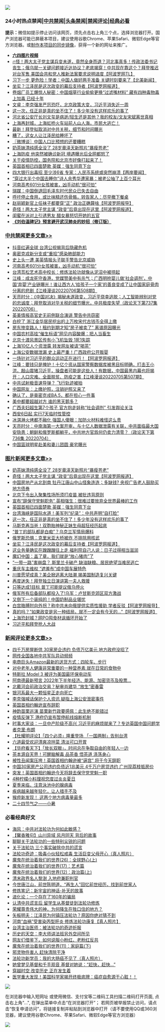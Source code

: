 ![](https://raw.githubusercontent.com/jsvpn/jsproxy/dev/64photo/fqnews-qr.jpg)

<div id="tt">
<h3>24小时热点禁闻|<a href="#%E4%B8%AD%E5%85%B1%E7%A6%81%E9%97%BB%E6%9B%B4%E5%A4%9A%E6%96%87%E7%AB%A0">中共禁闻</a>|<a href="#%E5%9B%BE%E7%89%87%E6%96%B0%E9%97%BB%E6%9B%B4%E5%A4%9A%E6%96%87%E7%AB%A0">头条禁闻</a>|<a href="#%E6%96%B0%E9%97%BB%E8%AF%84%E8%AE%BA%E6%9B%B4%E5%A4%9A%E6%96%87%E7%AB%A0">禁闻评论|<a href="#%E5%BF%85%E7%9C%8B%E7%BB%8F%E5%85%B8%E5%A5%BD%E6%96%87">经典必看</a></h3>
<div><b>提示：</b>微信如提示停止访问该网页，须先点击右上角三个点，选择浏览器打开。国产浏览器可能已屏蔽本项目，建议使用谷歌Chrome、苹果Safari、微软Edge等官方浏览器。或<a href="%E5%88%B6%E4%BD%9Cgit%E7%A6%81%E9%97%BB%E9%95%9C%E5%83%8F.md">制作本项目的同步镜像</a>，获得一个新的网址来推广。</div>
<ul>
<li><b><a href="http://d2.v2rss.gq/64.mp4" target="_blank">六四图片视频</a></b></li>
<li><a href="/bannedvideo/20220707/1754881.md">🔥怪！两大太子党主谋兵变未遂，竟然全身而退？河北事真多！传政法委书记丧生；俄乌就一关键问题接近达协议？老底揭穿！中共现在靠这个？拜登推迟对台军售 美囯会共和党人推新法案要求说明进度【阿波罗网TL】</a></li>
<li><a href="/bannedvideo/20220707/1755015.md">习下一步 更危险！学者：中国人做好两手准备 关键时刻要来了【北美新闻】</a></li>
<li><a href="/topimagenews/20220707/1754989.md">坐实？江泽民是这次政变的幕后支持者【阿波罗网报道】</a></li>
<li><a href="/comments/20220707/1754873.md">卷烟厂员工爆惊人秘密：中国烟草行业偷偷更换“过滤嘴材料” 藏有四种毒物毒上加毒 已经十年</a></li>
<li><a href="/bannedvideo/20220707/1755030.md">文睿：李克强发严厉恐吓，北京政策大变，习近平消失近一周</a></li>
<li><a href="/topimagenews/20220707/1755098.md">这一次，任正非是真的坐不住了！多少年没有这样欢乐的事了</a></li>
<li><a href="/bannedvideo/20220707/1754878.md">河北省公安厅长刘文玺是病逝/轻生还是其他？我的校友/文友宋斌离世真相</a></li>
<li><a href="/bannedvideo/20220707/1755108.md">上海再封城，上海虹桥火车站前人山人海，市民大逃亡！</a></li>
<li><a href="/cnnews/20220707/1754891.md">最新！拜登拟取消对中共关税，细节和时间曝光</a></li>
<li><a href="/ccpdope/20220707/1755157.md">糟了，这女人让江泽民给睡坏了</a></li>
<li><a href="/ssgc/20220707/1754957.md">〖微博谈〗中国人口比预想的还要糟糕</a></li>
<li><a href="/topimagenews/20220707/1755226.md">奶茶妹清纯感全没了 28岁章泽天新照片“暴瘦苍老”</a></li>
<li><a href="/cnnews/20220707/1755068.md">上海防疫 他突然被确诊新冠 境遇曝光后全网都怒了</a></li>
<li><a href="/bannedvideo/20220707/1755093.md">关于疫情防控，国务院和北京市好像打起来了！</a></li>
<li><a href="/topimagenews/20220707/1755153.md">英国首相已四面楚歌 英媒：强生同意下台</a></li>
<li><a href="/bannedvideo/20220707/1755177.md">四大银行出毒招 至少涉6省 专家：人民币系统或突然崩溃【两岸要闻】</a></li>
<li><a href="/cnnews/20220707/1755036.md">“穿过大半个中国去睡你”诗人余秀华遭家暴：被老公抽了上百个耳光</a></li>
<li><a href="/cbnews/20220707/1755071.md">河南高考601分女孩被害，凶手动机“很可怕”</a></li>
<li><a href="/comments/20220707/1755025.md">瑞媒：中国倒退回毛泽东时代民众已失去自由</a></li>
<li><a href="/health/20220707/1754898.md">呼吁停止食用，或比味精还伤骨骼，转告家人：尽早撤下餐桌</a></li>
<li><a href="/cnnews/20220707/1755063.md">赵丽颖新官上任袜子都要穿“正” 政治正确算啥【阿波罗网报导】</a></li>
<li><a href="/topimagenews/20220707/1755225.md">奇怪！两大太子党主谋 “政变”后竟出现在这里【阿波罗网报道】</a></li>
<li><a href="/cnnews/20220707/1755091.md">闺蜜在派对上引诱男友 醋女暴怒切开她的五官</a></li>
<li><b><a href="/comments/20200207/1272816.md" target="_blank">《刘伯温碑记》预言避开武汉肺炎的妙招（修订版）</a></b></li>
</ul>
</div>

<div class="catlist">
<h3><a href="/cbnews/" target="_blank">中共禁闻</a><span><a href="/cbnews/" target="_blank" rel="nofollow">更多文章>></a></span></h3>
<ul>
<li><a href="/cbnews/20220708/1755323.md" target="_blank">抖音红遍全球 台湾公视揭背后隐藏危机</a></li>
<li><a href="/cbnews/20220708/1755322.md" target="_blank">奥密克戎新分支或“重拾”感染肺部能力</a></li>
<li><a href="/cbnews/20220707/1755117.md" target="_blank">史上头一遭 美英情报头子联手警告北京威胁</a></li>
<li><a href="/cbnews/20220707/1755071.md" target="_blank">河南高考601分女孩被害，凶手动机“很可怕”</a></li>
<li><a href="/cbnews/20220707/1755000.md" target="_blank">台湾茑松艺术高中校长：修炼法轮功就像从泥沼中被捞起</a></li>
<li><a href="/cbnews/20220707/1755001.md" target="_blank">江峰：成龙死守香港，党媒赞美中有杀气；广西明抢婴儿做‘社会调剂’，中国‘弃婴’产业链曝光！谁让西方人‘给孩子一个家’的善良变成了让中国家庭骨肉分离的悲剧【江峰漫谈20220706第508期】</a></li>
<li><a href="/cbnews/20220707/1754988.md" target="_blank">天亮时分：《中国对决》揭秘未遂政变，习近平侥幸逃脱；人工智能辨别对党的忠诚度；拜登取消对华关税的细节曝光，中共极度失望（政论天下第737集 20220706）</a></li>
<li><a href="/cbnews/20220707/1754871.md" target="_blank">英美情报高官史无前例联合演讲 警告中共窃密</a></li>
<li><a href="/cbnews/20220707/1754813.md" target="_blank">白挖了 浙江金华居民挖出的上万枚宋代古钱币全得上缴</a></li>
<li><a href="/cbnews/20220706/1754758.md" target="_blank">房东惨变路人！租约到期才知“房子被卖了” 离谱原因曝光</a></li>
<li><a href="/cbnews/20220706/1754757.md" target="_blank">中国农村高挂“催生标语”网见内容酸爆：把人当畜生</a></li>
<li><a href="/cbnews/20220706/1754710.md" target="_blank">北京十渡风景区传有小飞机坠毁 1死1失踪</a></li>
<li><a href="/cbnews/20220706/1754628.md" target="_blank">上海10亿人个资泄露 转发网友被请“喝茶”</a></li>
<li><a href="/cbnews/20220706/1754577.md" target="_blank">上海公安数据泄漏 史上最严重！广西政府公开贩婴</a></li>
<li><a href="/cbnews/20220706/1754570.md" target="_blank">一场针对习近平的群众运动正在进行！【阿波罗网报道】</a></li>
<li><a href="/cbnews/20220706/1754569.md" target="_blank">江峰：要钱只是掩护！十亿个资从国家警察数据库被黑目标明确，打击王小洪，敲山震猪习近平，操盘者可能是这些人！有数据，中国最黑内幕也将揭开：人口灾难、全面脱贫、防疫之害【江峰漫谈20220705第507期】</a></li>
<li><a href="/cbnews/20220706/1754433.md" target="_blank">中共试射极音速导弹？ 飞行轨迹被拍</a></li>
<li><a href="/cbnews/20220706/1754385.md" target="_blank">中国网友：上缴护照，注销护照又来了</a></li>
<li><a href="/cbnews/20220706/1754384.md" target="_blank">确认了，是奥密克戎BA.5，都在担心一件事</a></li>
<li><a href="/cbnews/20220706/1754371.md" target="_blank">美中都要超越对方 谁的黑天鹅多？</a></li>
<li><a href="/cbnews/20220705/1754314.md" target="_blank">广西夫妇超生第7个孩子 官方抱走娃称“社会调剂” 引发舆论关注</a></li>
<li><a href="/cbnews/20220705/1754298.md" target="_blank">西安6日起 实行7天临时性管控</a></li>
<li><a href="/cbnews/20220705/1754275.md" target="_blank">冰淇淋火烤都不融化 强国人傻眼：加防火材料难怪这么贵</a></li>
<li><a href="/cbnews/20220705/1754010.md" target="_blank">天亮时分：中南海第一大案开审，与十亿人数据泄露有关联，中共面临最大国安隐患；朝鲜和俄罗斯都躺平，中共地方官爲何仍卖力清零？（政论天下第736集 20220704）</a></li>
<li><a href="/cbnews/20220705/1753959.md" target="_blank">中国篮球明星赴美和妻儿团圆 豪宅曝光</a></li>

</ul>
</div>
<div class="catlist">
<h3><a href="/topimagenews/" target="_blank">图片新闻</a><span><a href="/topimagenews/" target="_blank" rel="nofollow">更多文章>></a></span></h3>
<ul>
<li><a href="/topimagenews/20220707/1755226.md" target="_blank">奶茶妹清纯感全没了 28岁章泽天新照片“暴瘦苍老”</a></li>
<li><a href="/topimagenews/20220707/1755225.md" target="_blank">奇怪！两大太子党主谋 “政变”后竟出现在这里【阿波罗网报道】</a></li>
<li><a href="/topimagenews/20220707/1755201.md" target="_blank">中国房地产从北到南 牡丹江唐山中山怪象连连；多缺钱? 央视广告老人鼓励买地方债券</a></li>
<li><a href="/topimagenews/20220707/1755190.md" target="_blank">北京下令出入聚集性场所须打疫苗 被批违背原则</a></li>
<li><a href="/topimagenews/20220707/1755175.md" target="_blank">宣布“辞保守党魁职务” 英相强生：很难过要放弃全世界最棒的工作</a></li>
<li><a href="/topimagenews/20220707/1755153.md" target="_blank">英国首相已四面楚歌 英媒：强生同意下台</a></li>
<li><a href="/topimagenews/20220707/1755137.md" target="_blank">台湾海峡是国际水道！美军列“纪录”：中共声明“自打脸”</a></li>
<li><a href="/topimagenews/20220707/1755098.md" target="_blank">这一次，任正非是真的坐不住了！多少年没有这样欢乐的事了</a></li>
<li><a href="/topimagenews/20220707/1755033.md" target="_blank">马斯克再当爸！双胞胎神秘正妹生母超狂经历起底</a></li>
<li><a href="/topimagenews/20220707/1755022.md" target="_blank">“普丁的部队都是白痴”？乌克兰军情局爆料</a></li>
<li><a href="/topimagenews/20220707/1755021.md" target="_blank">俄罗斯恐惧：克里米亚大桥被炸 不排除用核武</a></li>
<li><a href="/topimagenews/20220707/1754989.md" target="_blank">坐实？江泽民是这次政变的幕后支持者【阿波罗网报道】</a></li>
<li><a href="/topimagenews/20220707/1754949.md" target="_blank">这业务量确实在蹭蹭蹭往上走 福利院自己人说：日子过得相当滋润</a></li>
<li><a href="/topimagenews/20220707/1754916.md" target="_blank">魔幻中国：盖了章，我们就是“放心猪肉”了</a></li>
<li><a href="/topimagenews/20220706/1754675.md" target="_blank">“一带一路”害崩盘？ 斯里兰卡破产 缺油缺粮、居民绝望当难民逃亡</a></li>
<li><a href="/topimagenews/20220706/1754670.md" target="_blank">重庆车主维权 “遮羞布”成中国车展特色</a></li>
<li><a href="/topimagenews/20220706/1754652.md" target="_blank">川普愿望成真？美企掀逃离大陆潮 揭美国制造复兴关键</a></li>
<li><a href="/topimagenews/20220706/1754623.md" target="_blank">再度迷失！拜登独立日演讲第一夫人救援</a></li>
<li><a href="/topimagenews/20220706/1754606.md" target="_blank">只等达成1目标 普丁可能提议俄乌停火</a></li>
<li><a href="/topimagenews/20220706/1754585.md" target="_blank">俄军所有后备部队都投入了!乌军：卢甘斯克郊区双方激战</a></li>
<li><a href="/topimagenews/20220706/1754528.md" target="_blank">又倒下一个装纯的！中国奶制品业堪忧</a></li>
<li><a href="/topimagenews/20220706/1754475.md" target="_blank">白宫胳膊肘向外拐？称中共未向俄提供实质性援助 学者反驳【阿波罗网报导】</a></li>
<li><a href="/topimagenews/20220706/1754474.md" target="_blank">真的吗？&#8221;如果政变是另一种结局，就不一定会有今天的&#8230;&#8221;【阿波罗网报道】</a></li>
<li><a href="/topimagenews/20220706/1754431.md" target="_blank">上海恐封城？网PO囤食材讽循环开始了</a></li>
<li><a href="/topimagenews/20220706/1754408.md" target="_blank">习近平和拜登抢人大战</a></li>

</ul>
</div>
<div class="catlist">
<h3><a href="/comments/" target="_blank">新闻评论</a><span><a href="/comments/" target="_blank" rel="nofollow">更多文章>></a></span></h3>
<ul>
<li><a href="/comments/20220708/1755333.md" target="_blank">四千万房屋断供 30家房企违约 负债万亿美元 地方政府没招了</a></li>
<li><a href="/comments/20220708/1755321.md" target="_blank">网传全国各地中共军队异动频频</a></li>
<li><a href="/comments/20220708/1755316.md" target="_blank">电商巨头Amazon最新的送货方式：四轮车、步行</a></li>
<li><a href="/comments/20220708/1755314.md" target="_blank">对中老年人健康非常重要的一种营养素 就在日常的食物中</a></li>
<li><a href="/comments/20220708/1755303.md" target="_blank">特斯拉 Model 3 被评为美国最环保电动车</a></li>
<li><a href="/comments/20220708/1755302.md" target="_blank">阿南德最新预言 2022年下半年经济、能源、加密货币及股票&#8230;</a></li>
<li><a href="/comments/20220708/1755267.md" target="_blank">北戴河会前政治交易？秘审肖建华 “放生”密春雷</a></li>
<li><a href="/comments/20220708/1755266.md" target="_blank">银河系最大一颗恒星正走向死亡</a></li>
<li><a href="/comments/20220708/1755265.md" target="_blank">李克强喊话保护个人资讯 疑指上海公安泄密事件</a></li>
<li><a href="/comments/20220707/1755232.md" target="_blank">英国首相约翰逊宣布辞职</a></li>
<li><a href="/comments/20220707/1755229.md" target="_blank">神韵苗栗巡演 苗栗新竹政要感佩：此生绝不能错过</a></li>
<li><a href="/comments/20220707/1755228.md" target="_blank">疫情反弹下 港府仍宣布暂停航线熔断机制</a></li>
<li><a href="/comments/20220707/1755224.md" target="_blank">时事大家谈：一旦中产阶级不高兴 习近平的麻烦就来了？专访英国中国问题学者克里&#183;布朗</a></li>
<li><a href="/comments/20220707/1755222.md" target="_blank">【杜耀明评论】「四个必须」隆重登场 「一国两制」告别台湾</a></li>
<li><a href="/comments/20220707/1755213.md" target="_blank">六道最受欢迎清爽凉拌菜 清淡可口开胃</a></li>
<li><a href="/comments/20220707/1755194.md" target="_blank">【华府看天下】「放长双眼」，时间总在争取自由的年轻人一边</a></li>
<li><a href="/comments/20220707/1755185.md" target="_blank">茶本源自天界！可醒脑解毒 品茶香 悟茶道 涤荡身心</a></li>
<li><a href="/comments/20220707/1755178.md" target="_blank">被性丑闻案压垮！英国首相约翰逊被“逼宫” 将于今天辞职</a></li>
<li><a href="/comments/20220707/1755176.md" target="_blank">中国30家房产公司违约负债近1兆美元 4千万户房贷违约 广州现荔枝抵房价</a></li>
<li><a href="/comments/20220707/1755160.md" target="_blank">突发！英国首相约翰逊今天将辞去保守党党魁一职</a></li>
<li><a href="/comments/20220707/1755151.md" target="_blank">4种柠檬小料理祝您度过炎炎夏日</a></li>
<li><a href="/comments/20220707/1755150.md" target="_blank">夏季来临，注意泳池中的腺病毒</a></li>
<li><a href="/comments/20220707/1755149.md" target="_blank">疾病越来越年轻化，让人措手不及</a></li>
<li><a href="/comments/20220707/1755148.md" target="_blank">猴痘新发现！ 这两个地方病毒量最多</a></li>
<li><a href="/comments/20220707/1755147.md" target="_blank">二十四节气之——小暑</a></li>

</ul>
</div>

<div class="catlist">
<h3>必看经典好文</h3>
<ul>
<li><a href="/comments/20191218/1228234.md" target="_blank">海风：中共对法轮功为何如此敏感？</a></li>
<li><a href="/bannedvideo/20210301/1495768.md" target="_blank">【馨香雅句】山川异域 风月同天 背后的故事</a></li>
<li><a href="/comments/20190417/1114875.md" target="_blank">聊聊关于法轮功的一些特别尖锐的问题</a></li>
<li><a href="/cbnews/20200703/1354907.md" target="_blank">关于法轮功 三个事实破除中共的谎言</a></li>
<li><a href="/comments/20220506/1729215.md" target="_blank">法轮功奇迹：吸毒小伙轻松戒毒 生活巨变父母开心（真人照片）</a></li>
<li><a href="/comments/20181210/1044798.md" target="_blank">魔鬼在统治着我们的世界(26)：全球野心(上)</a></li>
<li><a href="/topimagenews/20180620/960677.md" target="_blank">魔鬼在统治着我们的世界(17)：艺术篇</a></li>
<li><a href="/topimagenews/20180601/951286.md" target="_blank">魔鬼在统治着我们的世界(12)：政治篇(上)</a></li>
<li><a href="/ccpdope/20220508/1730036.md" target="_blank">清末政界名人黎澍 入地府兼职判官</a></li>
<li><a href="/funmedia/20210321/1509617.md" target="_blank">今世唐江山，前世陈明道，“再生人”回忆前世经历，找到前世家人</a></li>
<li><a href="/comments/20190418/1115565.md" target="_blank">修炼笔记：新宇宙的神话-补天的故事</a></li>
<li><a href="/comments/20200907/1392278.md" target="_blank">进化论：一个存在了160年的骗局</a></li>
<li><a href="/cbnews/20210723/1592176.md" target="_blank">认清中共谎言后 留学生从基督徒到法轮功修炼</a></li>
<li><a href="/comments/20200618/1346830.md" target="_blank">荣耀尊贵伟大的神，为何降生在牲口住的地方？</a></li>
<li><a href="/comments/20220531/1739728.md" target="_blank">矢板明夫：江泽民为何镇压法轮功？原因你绝对猜不到</a></li>
<li><a href="/comments/20210720/1514622.md" target="_blank">河南“血祸”受害染丙型肝炎 修炼法轮功康复【真人照片】</a></li>
<li><a href="/comments/20200801/1373219.md" target="_blank">台湾主治医师：被法轮功的奇迹折服</a></li>
<li><a href="/tculture/20121025/73064.md" target="_blank">历史的天空：李大师讲法班另外空间所见</a></li>
<li><a href="/comments/20200712/1359630.md" target="_blank">网友们借鉴下，如何说服小粉红、老粉红反共</a></li>
<li><a href="/topimagenews/20180530/950691.md" target="_blank">魔鬼在统治着我们的世界(11)：家庭篇(下)</a></li>
<li><a href="/cbnews/20220508/1730049.md" target="_blank">邪灵物件害人 赶快清除干净</a></li>
<li><a href="/comments/20210905/1619324.md" target="_blank">法轮功新学员：我的大肠癌不见了（真人照片）</a></li>
<li><a href="/cnnews/20210420/1529760.md" target="_blank">她曾梦见基督和千手观音 基督对她说：“赶快，赶快…”</a></li>
<li><a href="/comments/20200626/1259925.md" target="_blank">穿越时空 改变历史 正在发生着</a></li>
<li><a href="/comments/20201115/1431139.md" target="_blank">医学重大发现！美国科学家揭开终极底牌：癌症自愈源于心脏！！</a></li>

</ul>
</div>

![](https://raw.githubusercontent.com/jsvpn/jsproxy/dev/64photo/fqnews-qr.jpg)

在浏览器中输入短网址 或使用微信、支付宝等二维码工具扫描二维码打开页面, 点击右上角"...", 在弹出菜单中点击“在浏览器打开”； 若网页被举报禁止访问，请点击“恢复申请访问”，将链接复制并粘贴到浏览器中打开（请不要使用QQ或360浏览器，建议使用谷歌Chrome、苹果Safari、微软Edge等官方浏览器）

![](https://raw.githubusercontent.com/jsvpn/jsproxy/dev/64photo/wx.jpg)